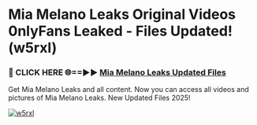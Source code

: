 # Mia Melano Leaks Original Videos 0nlyFans Leaked - Files Updated! (w5rxl)

<h3>🔴 CLICK HERE 🌐==►► <a href="https://tinyurl.com/ms9xzufz" rel="nofollow">Mia Melano Leaks Updated Files</a></h3>

Get Mia Melano Leaks and all content. Now you can access all videos and pictures of Mia Melano Leaks. New Updated Files 2025!

[![w5rxl](https://i.imgur.com/ppqm5kG.gif)](https://tinyurl.com/ms9xzufz)
